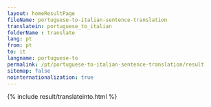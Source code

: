 ```yaml
---
layout: homeResultPage
fileName: portuguese-to-italian-sentence-translation
translatein: portuguese_to_italian
folderName : translate
lang: pt
from: pt
to: it
langname: portuguese-to
permalink: /pt/portuguese-to-italian-sentence-translation/result
sitemap: false
nointernationalization: true
---
```

{% include result/translateinto.html %}

<script src="/js/result/translation.js" data-foldername="{{page.folderName}}" data-lang="{{page.lang}}"></script>
